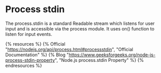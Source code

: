 # Process stdin

The process.stdin is a standard Readable stream which listens for user input and is accessible via the process module. It uses on() function to listen for input events.

{% resources %}
  {% Official "https://nodejs.org/api/process.html#processstdin", "Official Documentation" %}
  {% Blog "https://www.geeksforgeeks.org/node-js-process-stdin-property", "Node.js process.stdin Property" %}
{% endresources %}
